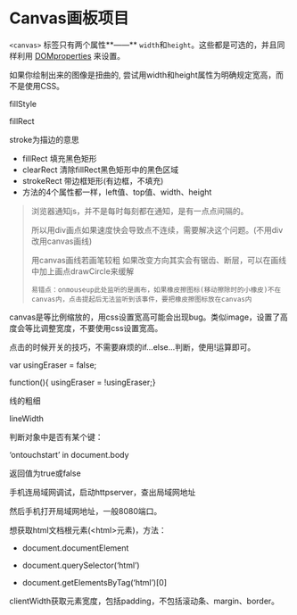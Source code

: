 # Canvas画板项目



`<canvas>` 标签只有两个属性**——** `width`和`height`。这些都是可选的，并且同样利用 [DOM](https://developer.mozilla.org/en-US/docs/Glossary/DOM)[properties](https://developer.mozilla.org/zh-CN/docs/Web/API/HTMLCanvasElement) 来设置。

如果你绘制出来的图像是扭曲的, 尝试用width和height属性为<canvas>明确规定宽高，而不是使用CSS。





fillStyle

fillRect



stroke为描边的意思



- fillRect 填充黑色矩形
- clearRect 清除fillRect黑色矩形中的黑色区域
- strokeRect 带边框矩形(有边框，不填充)
- 方法的4个属性都一样，left值、top值、width、height



> 浏览器通知js，并不是每时每刻都在通知，是有一点点间隔的。
>
> 所以用div画点如果速度快会导致点不连续，需要解决这个问题。(不用div改用canvas画线)
>
> 用canvas画线若画笔较粗 如果改变方向其实会有锯齿、断层，可以在画线中加上画点drawCircle来缓解
>
>
>
> ```
> 易错点：onmouseup此处监听的是画布，如果橡皮擦图标(移动擦除时的小橡皮)不在canvas内，点击提起后无法监听到该事件，要把橡皮擦图标放在canvas内
> ```
>
>







canvas是等比例缩放的，用css设置宽高可能会出现bug。类似image，设置了高度会等比调整宽度，不要使用css设置宽高。



点击的时候开关的技巧，不需要麻烦的if...else...判断，使用!运算即可。



var usingEraser = false;



function(){ usingEraser = !usingEraser;}



线的粗细

lineWidth



判断对象中是否有某个键：

‘ontouchstart’ in document.body

返回值为true或false





手机连局域网调试，启动httpserver，查出局域网地址

然后手机打开局域网地址，一般8080端口。



想获取html文档根元素(\<html\>元素)，方法：

- document.documentElement 

- document.querySelector(‘html’)

- document.getElementsByTag(‘html’)[0]





clientWidth获取元素宽度，包括padding，不包括滚动条、margin、border。